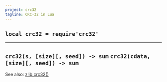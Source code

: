 ```yaml
---
project: crc32
tagline: CRC-32 in Lua
---
```


## `local crc32 = require'crc32'`

-----------------------------------------
`crc32(s, [size][, seed]) -> sum`
`crc32(cdata, [size][, seed]) -> sum`
-----------------------------------------

See also: [zlib.crc32()](zlib.html#crc32)
